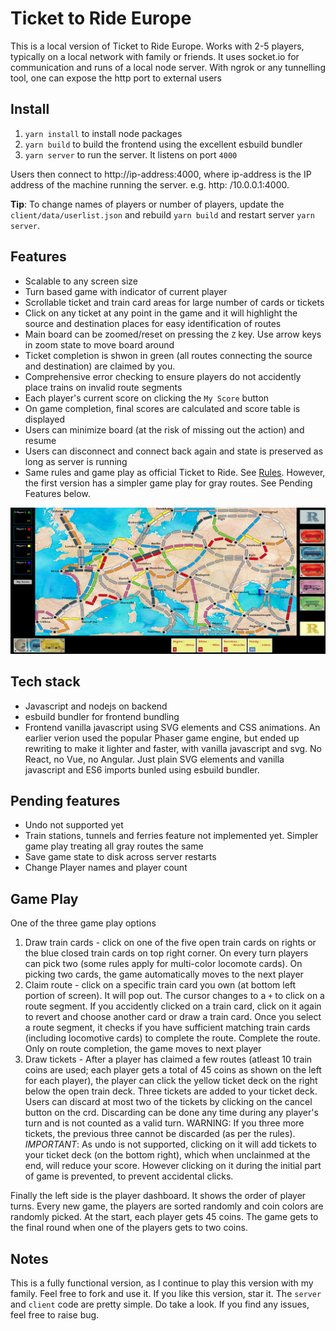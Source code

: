# Ticket to Ride Europe
This is a local version of Ticket to Ride Europe. Works with 2-5 players, typically on a local network with family or friends. It uses socket.io for communication and runs of a local node server. With ngrok or any tunnelling tool, one can expose the http port to external users

## Install 
1. `yarn install` to install node packages
2. `yarn build` to build the frontend using the excellent esbuild bundler
3. `yarn server` to run the server. It listens on port `4000`

Users then connect to http://ip-address:4000, where ip-address is the IP address of the machine running the server. e.g. http: /10.0.0.1:4000.

**Tip**: To change names of players or number of players, update the `client/data/userlist.json` and rebuild `yarn build` and restart server `yarn server`.

## Features
* Scalable to any screen size
* Turn based game with indicator of current player
* Scrollable ticket and train card areas for large number of cards or tickets
* Click on any ticket at any point in the game and it will highlight the source and destination places for easy identification of routes
* Main board can be zoomed/reset on pressing the `Z` key. Use arrow keys in zoom state to move board around 
* Ticket completion is shwon in green (all routes connecting the source and destination) are claimed by you. 
* Comprehensive error checking to ensure players do not accidently place trains on invalid route segments 
* Each player's current score on clicking the `My Score` button
* On game completion, final scores are calculated and score table is displayed
* Users can minimize board (at the risk of missing out the action) and resume
* Users can disconnect and connect back again and state is preserved as long as server is running
* Same rules and game play as official Ticket to Ride. See [Rules](./Rules.pdf). However, the first version has a simpler game play for gray routes. See Pending Features below.


![Screenshot](./images/screenshot.jpg "Screenshot")

## Tech stack
* Javascript and nodejs on backend
* esbuild bundler for frontend bundling
* Frontend vanilla javascript using SVG elements and CSS animations. An earlier verion used the popular Phaser game engine, but ended up rewriting to make it lighter and faster, with vanilla javascript and svg. No React, no Vue, no Angular. Just plain SVG elements and vanilla javascript and ES6 imports bunled using esbuild bundler. 

## Pending features
* Undo not supported yet
* Train stations, tunnels and ferries feature not implemented yet. Simpler game play treating all gray routes the same
* Save game state to disk across server restarts
* Change Player names and player count 

## Game Play
One of the three game play options
1. Draw train cards - click on one of the five open train cards on rights or the blue closed train cards on top right corner. On every turn players can pick two (some rules apply for multi-color locomote cards). On picking two cards, the game automatically moves to the next player
2. Claim route - click on a specific train card you own (at bottom left portion of screen). It will pop out. The cursor changes to a `+` to click on a route segment. If you accidently clicked on a train card, click on it again to revert and choose another card or draw a train card. Once you select a route segment, it checks if you have sufficient matching train cards (including locomotive cards) to complete the route. Complete the route. Only on route completion, the game moves to next player
3. Draw tickets - After a player has claimed a few routes (atleast 10 train coins are used; each player gets a total of 45 coins as shown on the left for each player), the player can click the yellow ticket deck on the right below the open train deck. Three tickets are added to your ticket deck. Users can discard at most two of the tickets by clicking on the cancel button on the crd. Discarding can be done any time during any player's turn and is not counted as a valid turn. WARNING: If you three more tickets, the previous three cannot be discarded (as per the rules). 
*IMPORTANT*: As undo is not supported, clicking on it will add tickets to your ticket deck (on the bottom right), which when unclainmed at the end, will reduce your score. However clicking on it during the initial part of game is prevented, to prevent accidental clicks. 

Finally the left side is the player dashboard. It shows the order of player turns. Every new game, the players are sorted randomly and coin colors are randomly picked. At the start, each player gets 45 coins. The game gets to the final round when one of the players gets to two coins. 

## Notes
This is a fully functional version, as I continue to play this version with my family. Feel free to fork and use it. If you like this version, star it. The `server` and `client` code are pretty simple. Do take a look. If you find any issues, feel free to raise bug. 
